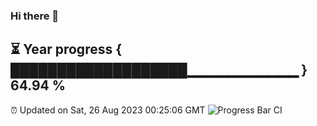 ### Hi there 👋
⏳ Year progress { ███████████████████▁▁▁▁▁▁▁▁▁▁▁ } 64.94 %
---
⏰ Updated on Sat, 26 Aug 2023 00:25:06 GMT
![Progress Bar CI](https://github.com/Moyi321/Moyi321/workflows/Progress%20Bar%20CI/badge.svg)
